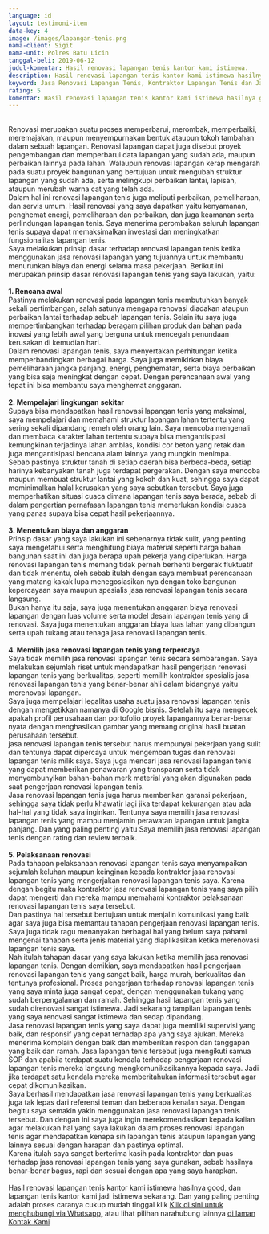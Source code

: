 ```yaml
---
language: id
layout: testimoni-item
data-key: 4
image: /images/lapangan-tenis.png
nama-client: Sigit
nama-unit: Polres Batu Licin
tanggal-beli: 2019-06-12
judul-komentar: Hasil renovasi lapangan tenis kantor kami istimewa.
description: Hasil renovasi lapangan tenis kantor kami istimewa hasilnya good, dan lapangan tenis kantor kami jadi istimewa sekarang.
keyword: Jasa Renovasi Lapangan Tenis, Kontraktor Lapangan Tenis dan Jasa Pembuatan Lapangan Tenis
rating: 5
komentar: Hasil renovasi lapangan tenis kantor kami istimewa hasilnya good, dan lapangan tenis kantor kami jadi istimewa sekarang.
---
```

<div class="card">
<amp-youtube
data-videoid="f3Fl8t4HNJE"
layout="responsive"
width="480" height="270"></amp-youtube>
</div>
<br>
Renovasi merupakan suatu proses memperbarui, merombak, memperbaiki, meremajakan, maupun menyempurnakan bentuk ataupun tokoh tambahan dalam sebuah lapangan. Renovasi lapangan dapat juga disebut proyek pengembangan dan memperbarui data lapangan yang sudah ada, maupun perbaikan lainnya pada lahan. Walaupun renovasi lapangan kerap mengarah pada suatu proyek bangunan yang bertujuan untuk mengubah struktur lapangan yang sudah ada, serta melingkupi perbaikan lantai, lapisan, ataupun merubah warna cat yang telah ada.
<br>
Dalam hal ini renovasi lapangan tenis juga meliputi perbaikan, pemeliharaan, dan servis umum. Hasil renovasi yang saya dapatkan yaitu kenyamanan, penghemat energi, pemeliharaan dan perbaikan, dan juga keamanan serta perlindungan lapangan tenis. Saya menerima perombakan seluruh lapangan tenis supaya dapat memaksimalkan investasi dan meningkatkan fungsionalitas lapangan tenis.
<br>
Saya melakukan prinsip dasar terhadap renovasi lapangan tenis ketika menggunakan jasa renovasi lapangan yang tujuannya untuk membantu menurunkan biaya dan energi selama masa pekerjaan. Berikut ini merupakan prinsip dasar renovasi lapangan tenis yang saya lakukan, yaitu:
<br>
<br>
<b>1. Rencana awal</b>
<br>
Pastinya melakukan renovasi pada lapangan tenis membutuhkan banyak sekali pertimbangan, salah satunya mengapa renovasi diadakan ataupun perbaikan lantai terhadap sebuah lapangan tenis. Selain itu saya juga mempertimbangkan terhadap beragam pilihan produk dan bahan pada inovasi yang lebih awal yang berguna untuk mencegah penundaan kerusakan di kemudian hari. 
<br>
Dalam renovasi lapangan tenis, saya menyertakan perhitungan ketika memperbandingkan berbagai harga. Saya juga memikirkan biaya pemeliharaan jangka panjang, energi, penghematan, serta biaya perbaikan yang bisa saja meningkat dengan cepat. Dengan perencanaan awal yang tepat ini bisa membantu saya menghemat anggaran.
<br>
<br>
<b>2. Mempelajari lingkungan sekitar</b>
<br>
Supaya bisa mendapatkan hasil renovasi lapangan tenis yang maksimal, saya mempelajari dan memahami struktur lapangan lahan tertentu yang sering sekali dipandang remeh oleh orang lain. Saya mencoba mengenali dan membaca karakter lahan tertentu supaya bisa mengantisipasi kemungkinan terjadinya lahan amblas, kondisi cor beton yang retak dan juga mengantisipasi bencana alam lainnya yang mungkin menimpa. 
<br>
Sebab pastinya struktur tanah di setiap daerah bisa berbeda-beda, setiap harinya kebanyakan tanah juga terdapat pergerakan. Dengan saya mencoba maupun membuat struktur lantai yang kokoh dan kuat, sehingga saya dapat meminimalkan halal kerusakan yang saya sebutkan tersebut. Saya juga memperhatikan situasi cuaca dimana lapangan tenis saya berada, sebab di dalam pengertian pernafasan lapangan tenis memerlukan kondisi cuaca yang panas supaya bisa cepat hasil pekerjaannya.
<br>
<br>
<b>3. Menentukan biaya dan anggaran</b>
<br>
Prinsip dasar yang saya lakukan ini sebenarnya tidak sulit, yang penting saya mengetahui serta menghitung biaya material seperti harga bahan bangunan saat ini dan juga berapa upah pekerja yang diperlukan. Harga renovasi lapangan tenis memang tidak pernah berhenti bergerak fluktuatif dan tidak menentu, oleh sebab itulah dengan saya membuat perencanaan yang matang kakak lupa menegosiasikan nya dengan toko bangunan kepercayaan saya maupun spesialis jasa renovasi lapangan tenis secara langsung.
<br>
Bukan hanya itu saja, saya juga menentukan anggaran biaya renovasi lapangan dengan luas volume serta model desain lapangan tenis yang di renovasi. Saya juga menentukan anggaran biaya luas lahan yang dibangun serta upah tukang atau tenaga jasa renovasi lapangan tenis.
<br>
<br>
<b>4. Memilih jasa renovasi lapangan tenis yang terpercaya</b>
<br>
Saya tidak memilih jasa renovasi lapangan tenis secara sembarangan. Saya melakukan sejumlah riset untuk mendapatkan hasil pengerjaan renovasi lapangan tenis yang berkualitas, seperti memilih kontraktor spesialis jasa renovasi lapangan tenis yang benar-benar ahli dalam bidangnya yaitu merenovasi lapangan.
<br>
Saya juga mempelajari legalitas usaha suatu jasa renovasi lapangan tenis dengan mengetikkan namanya di Google bisnis. Setelah itu saya mengecek apakah profil perusahaan dan portofolio proyek lapangannya benar-benar nyata dengan menghasilkan gambar yang memang original hasil buatan perusahaan tersebut.
<br>
jasa renovasi lapangan tenis tersebut harus mempunyai pekerjaan yang sulit dan tentunya dapat dipercaya untuk mengemban tugas dan renovasi lapangan tenis milik saya. Saya juga mencari jasa renovasi lapangan tenis yang dapat memberikan penawaran yang transparan serta tidak menyembunyikan bahan-bahan merk material yang akan digunakan pada saat pengerjaan renovasi lapangan tenis. 
<br>
Jasa renovasi lapangan tenis juga harus memberikan garansi pekerjaan, sehingga saya tidak perlu khawatir lagi jika terdapat kekurangan atau ada hal-hal yang tidak saya inginkan. Tentunya saya memilih jasa renovasi lapangan tenis yang mampu menjamin perawatan lapangan untuk jangka panjang. Dan yang paling penting yaitu Saya memilih jasa renovasi lapangan tenis dengan rating dan review terbaik.
<br>
<br>
<b>5. Pelaksanaan renovasi</b>
<br>
Pada tahapan pelaksanaan renovasi lapangan tenis saya menyampaikan sejumlah keluhan maupun keinginan kepada kontraktor jasa renovasi lapangan tenis yang mengerjakan renovasi lapangan tenis saya. Karena dengan begitu maka kontraktor jasa renovasi lapangan tenis yang saya pilih dapat mengerti dan mereka mampu memahami kontraktor pelaksanaan renovasi lapangan tenis saya tersebut. 
<br>
Dan pastinya hal tersebut bertujuan untuk menjalin komunikasi yang baik agar saya juga bisa memantau tahapan pengerjaan renovasi lapangan tenis. Saya juga tidak ragu menanyakan berbagai hal yang belum saya pahami mengenai tahapan serta jenis material yang diaplikasikan ketika merenovasi lapangan tenis saya.
<br>
Nah itulah tahapan dasar yang saya lakukan ketika memilih jasa renovasi lapangan tenis. Dengan demikian, saya mendapatkan hasil pengerjaan renovasi lapangan tenis yang sangat baik, harga murah, berkualitas dan tentunya profesional. Proses pengerjaan terhadap renovasi lapangan tenis yang saya minta juga sangat cepat, dengan menggunakan tukang yang sudah berpengalaman dan ramah. Sehingga hasil lapangan tenis yang sudah direnovasi sangat istimewa. Jadi sekarang tampilan lapangan tenis yang saya renovasi sangat istimewa dan sedap dipandang.
<br>
Jasa renovasi lapangan tenis yang saya dapat juga memiliki supervisi yang baik, dan responsif yang cepat terhadap apa yang saya ajukan. Mereka menerima komplain dengan baik dan memberikan respon dan tanggapan yang baik dan ramah. Jasa lapangan tenis tersebut juga mengikuti samua SOP dan apabila terdapat suatu kendala terhadap pengerjaan renovasi lapangan tenis mereka langsung mengkomunikasikannya kepada saya. Jadi jika terdapat satu kendala mereka memberitahukan informasi tersebut agar cepat dikomunikasikan.
<br>
Saya berhasil mendapatkan jasa renovasi lapangan tenis yang berkualitas juga tak lepas dari referensi teman dan beberapa kenalan saya. Dengan begitu saya semakin yakin menggunakan jasa renovasi lapangan tenis tersebut. Dan dengan ini saya juga ingin merekomendasikan kepada kalian agar melakukan hal yang saya lakukan dalam proses renovasi lapangan tenis agar mendapatkan kenapa sih lapangan tenis ataupun lapangan yang lainnya sesuai dengan harapan dan pastinya optimal.
<br>
Karena itulah saya sangat berterima kasih pada kontraktor dan puas terhadap jasa renovasi lapangan tenis yang saya gunakan, sebab hasilnya benar-benar bagus, rapi dan sesuai dengan apa yang saya harapkan.
<br>
<br>
Hasil renovasi lapangan tenis kantor kami istimewa hasilnya good, dan lapangan tenis kantor kami jadi istimewa sekarang. Dan yang paling penting adalah proses caranya cukup mudah tinggal klik <a title="Klik di sini untuk menghubungi via Whatsapp" href="https://api.whatsapp.com/send?text=Hallo%20CS%20pembuatlapangan.com%0A(Nama)%0A(Alamat)%20&phone=6285259647778">Klik di sini untuk menghubungi via Whatsapp,</a> atau lihat pilihan narahubung lainnya <a href="/kontak-kami/" title="Kontak Kami">di laman Kontak Kami</a>